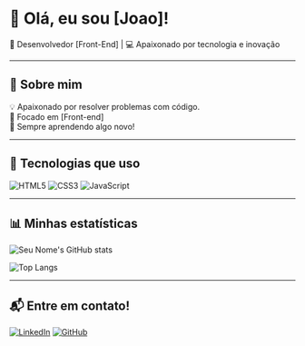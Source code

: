 # 👋 Olá, eu sou [Joao]!

🚀 Desenvolvedor [Front-End] | 💻 Apaixonado por tecnologia e inovação  

---

## 📜 Sobre mim
💡 Apaixonado por resolver problemas com código.  
🎯 Focado em [Front-end]  
🚀 Sempre aprendendo algo novo!  

---

## 🚀 Tecnologias que uso
![HTML5](https://img.shields.io/badge/HTML5-E34F26?style=for-the-badge&logo=html5&logoColor=white)
![CSS3](https://img.shields.io/badge/CSS3-1572B6?style=for-the-badge&logo=css3&logoColor=white)
![JavaScript](https://img.shields.io/badge/JavaScript-F7DF1E?style=for-the-badge&logo=javascript&logoColor=black)

---

## 📊 Minhas estatísticas
![Seu Nome's GitHub stats](https://github-readme-stats.vercel.app/api?username=jotape2231&show_icons=true&theme=radical)

![Top Langs](https://github-readme-stats.vercel.app/api/top-langs/?username=jotape2231&layout=compact&theme=radical)

---

## 📬 Entre em contato!
[![LinkedIn](https://img.shields.io/badge/LinkedIn-0A66C2?style=for-the-badge&logo=linkedin&logoColor=white)](https://www.linkedin.com/in/seu-usuario/)
[![GitHub](https://img.shields.io/badge/GitHub-181717?style=for-the-badge&logo=github&logoColor=white)](https://github.com/seu-usuario)
